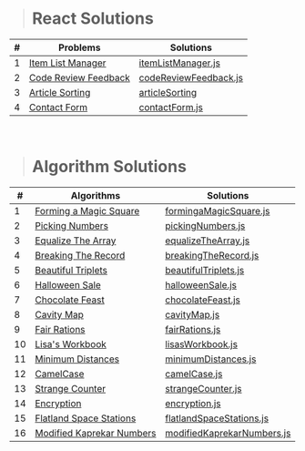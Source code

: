 > # React Solutions

| #   | Problems                                                                                                     | Solutions                                                                                                             |
| --- | ------------------------------------------------------------------------------------------------------------ | --------------------------------------------------------------------------------------------------------------------- |
| 1   | [Item List Manager](https://www.hackerrank.com/challenges/item-list-manager/problem?isFullScreen=true)       | [itemListManager.js](https://github.com/isinnur/problems-solutions/blob/main/reactSolutions/itemListManager.js)       |
| 2   | [Code Review Feedback](https://www.hackerrank.com/challenges/code-review-feedback/problem?isFullScreen=true) | [codeReviewFeedback.js](https://github.com/isinnur/problems-solutions/blob/main/reactSolutions/codeReviewFeedback.js) |
| 3   | [Article Sorting](https://www.hackerrank.com/challenges/react-article-sorting/problem)                       | [articleSorting](https://github.com/isinnur/problems-solutions/tree/main/reactSolutions/articleSorting)               |
| 4   | [Contact Form](https://www.hackerrank.com/challenges/react-contact-form/problem)                             | [contactForm.js](https://github.com/isinnur/problems-solutions/blob/main/reactSolutions/contactForm.js)               |

<br/>

> # Algorithm Solutions

| #   | Algorithms                                                                                                     | Solutions                                                                                                                           |
| --- | -------------------------------------------------------------------------------------------------------------- | ----------------------------------------------------------------------------------------------------------------------------------- |
| 1   | [Forming a Magic Square](https://www.hackerrank.com/challenges/magic-square-forming/problem?isFullScreen=true) | [formingaMagicSquare.js](https://github.com/isinnur/problems-solutions/blob/main/algorithmSolutions/forming-a-magic-square.js)      |
| 2   | [Picking Numbers](https://www.hackerrank.com/challenges/picking-numbers/problem?isFullScreen=true)             | [pickingNumbers.js](https://github.com/isinnur/problems-solutions/blob/main/algorithmSolutions/picking-numbers.js)                  |
| 3   | [Equalize The Array](https://www.hackerrank.com/challenges/equality-in-a-array/problem)                        | [equalizeTheArray.js](https://github.com/isinnur/problems-solutions/blob/main/algorithmSolutions/equalizeTheArray.js)               |
| 4   | [Breaking The Record](https://www.hackerrank.com/challenges/breaking-best-and-worst-records/problem)           | [breakingTheRecord.js](https://github.com/isinnur/problems-solutions/blob/main/algorithmSolutions/breakingTheRecords.js)            |
| 5   | [Beautiful Triplets](https://www.hackerrank.com/challenges/beautiful-triplets/problem)                         | [beautifulTriplets.js](https://github.com/isinnur/problems-solutions/blob/main/algorithmSolutions/beautifulTriplets.js)             |
| 6   | [Halloween Sale](https://www.hackerrank.com/challenges/halloween-sale/problem)                                 | [halloweenSale.js](https://github.com/isinnur/problems-solutions/blob/main/algorithmSolutions/halloweenSale.js)                     |
| 7   | [Chocolate Feast](https://www.hackerrank.com/challenges/chocolate-feast/problem)                               | [chocolateFeast.js](https://github.com/isinnur/problems-solutions/blob/main/algorithmSolutions/chocolateFeast.js)                   |
| 8   | [Cavity Map](https://www.hackerrank.com/challenges/cavity-map/problem)                                         | [cavityMap.js](https://github.com/isinnur/problems-solutions/blob/main/algorithmSolutions/cavityMap.js)                             |
| 9   | [Fair Rations](https://www.hackerrank.com/challenges/fair-rations/problem)                                     | [fairRations.js](https://github.com/isinnur/problems-solutions/blob/main/algorithmSolutions/fairRations.js)                         |
| 10  | [Lisa's Workbook](https://www.hackerrank.com/challenges/lisa-workbook/problem)                                 | [lisasWorkbook.js](https://github.com/isinnur/problems-solutions/blob/main/algorithmSolutions/lisasWorkbook.js)                     |
| 11  | [Minimum Distances](https://www.hackerrank.com/challenges/minimum-distances/problem)                           | [minimumDistances.js](https://github.com/isinnur/problems-solutions/blob/main/algorithmSolutions/minimumDistances.js)               |
| 12  | [CamelCase](https://www.hackerrank.com/challenges/camelcase/problem)                                           | [camelCase.js](https://github.com/isinnur/problems-solutions/blob/main/algorithmSolutions/camelCase.js)                             |
| 13  | [Strange Counter](https://www.hackerrank.com/challenges/strange-code/problem)                                  | [strangeCounter.js](https://github.com/isinnur/problems-solutions/blob/main/algorithmSolutions/strangeCounter.js)                   |
| 14  | [Encryption](https://www.hackerrank.com/challenges/encryption/problem)                                         | [encryption.js](https://github.com/isinnur/problems-solutions/blob/main/algorithmSolutions/encryption.js)                           |
| 15  | [Flatland Space Stations](https://www.hackerrank.com/challenges/flatland-space-stations/problem)               | [flatlandSpaceStations.js](https://github.com/isinnur/problems-solutions/blob/main/algorithmSolutions/flatlandSpaceStations.js)     |
| 16  | [Modified Kaprekar Numbers](https://www.hackerrank.com/challenges/kaprekar-numbers/problem)                    | [modifiedKaprekarNumbers.js](https://github.com/isinnur/problems-solutions/blob/main/algorithmSolutions/modifiedKaprekarNumbers.js) |
